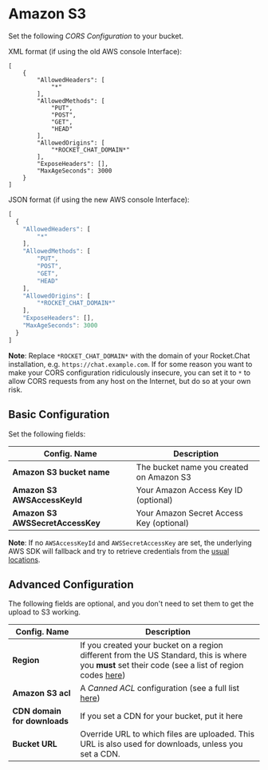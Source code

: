 # Amazon S3

Set the following _CORS Configuration_ to your bucket.

XML format (if using the old AWS console Interface):

```markup
[
    {
        "AllowedHeaders": [
            "*"  
        ],
        "AllowedMethods": [
            "PUT",
            "POST",
            "GET",
            "HEAD"
        ],  
        "AllowedOrigins": [
            "*ROCKET_CHAT_DOMAIN*"
        ],  
        "ExposeHeaders": [], 
        "MaxAgeSeconds": 3000
    } 
]
```

JSON format (if using the new AWS console Interface):

```javascript
[
  {
    "AllowedHeaders": [
        "*"
    ],
    "AllowedMethods": [
        "PUT",
        "POST",
        "GET",
        "HEAD"
    ],
    "AllowedOrigins": [
        "*ROCKET_CHAT_DOMAIN*"
    ],
    "ExposeHeaders": [],
    "MaxAgeSeconds": 3000
  }
]
```

**Note**: Replace `*ROCKET_CHAT_DOMAIN*` with the domain of your Rocket.Chat installation, e.g. `https://chat.example.com`. If for some reason you want to make your CORS configuration ridiculously insecure, you can set it to `*` to allow CORS requests from any host on the Internet, but do so at your own risk.

## Basic Configuration

Set the following fields:

| Config. Name                     | Description                              |
| -------------------------------- | ---------------------------------------- |
| **Amazon S3 bucket name**        | The bucket name you created on Amazon S3 |
| **Amazon S3 AWSAccessKeyId**     | Your Amazon Access Key ID (optional)     |
| **Amazon S3 AWSSecretAccessKey** | Your Amazon Secret Access Key (optional) |

**Note**: If no `AWSAccessKeyId` and `AWSSecretAccessKey` are set, the underlying AWS SDK will fallback and try to retrieve credentials from the [usual locations](https://docs.aws.amazon.com/sdk-for-javascript/v2/developer-guide/setting-credentials-node.html).

## Advanced Configuration

The following fields are optional, and you don't need to set them to get the upload to S3 working.

| Config. Name                 | Description                                                                                                                                                                                                                                                               |
| ---------------------------- | ------------------------------------------------------------------------------------------------------------------------------------------------------------------------------------------------------------------------------------------------------------------------- |
| **Region**                   | If you created your bucket on a region different from the US Standard, this is where you **must** set their code (see a list of region codes [here](http://docs.aws.amazon.com/AWSEC2/latest/UserGuide/using-regions-availability-zones.html#concepts-available-regions)) |
| **Amazon S3 acl**            | A _Canned ACL_ configuration (see a full list [here](http://docs.aws.amazon.com/AmazonS3/latest/dev/acl-overview.html#canned-acl))                                                                                                                                        |
| **CDN domain for downloads** | If you set a CDN for your bucket, put it here                                                                                                                                                                                                                             |
| **Bucket URL**               | Override URL to which files are uploaded. This URL is also used for downloads, unless you set a CDN.                                                                                                                                                                       |
